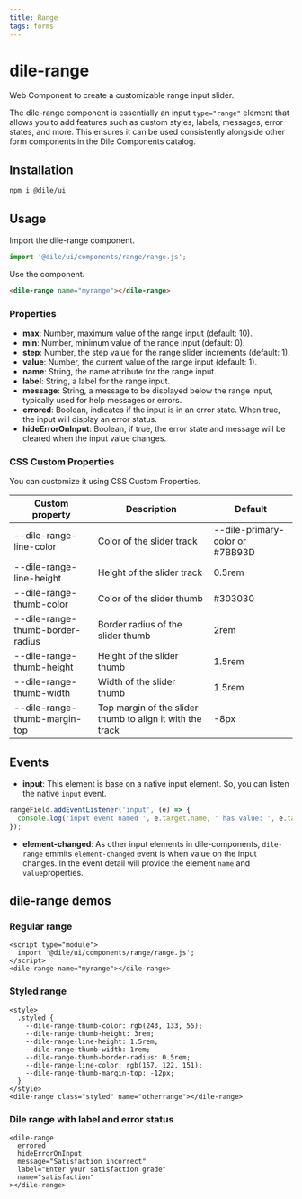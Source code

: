 ```yaml
---
title: Range
tags: forms
---
```


# dile-range

Web Component to create a customizable range input slider.

The dile-range component is essentially an input `type="range"` element that allows you to add features such as custom styles, labels, messages, error states, and more. This ensures it can be used consistently alongside other form components in the Dile Components catalog.

## Installation

```bash
npm i @dile/ui
```

## Usage

Import the dile-range component.

```javascript
import '@dile/ui/components/range/range.js';
```

Use the component.

```html
<dile-range name="myrange"></dile-range>
```

### Properties

- **max**: Number, maximum value of the range input (default: 10).
- **min**: Number, minimum value of the range input (default: 0).
- **step**: Number, the step value for the range slider increments (default: 1).
- **value**: Number, the current value of the range input (default: 1).
- **name**: String, the name attribute for the range input.
- **label**: String, a label for the range input.
- **message**: String, a message to be displayed below the range input, typically used for help messages or errors.
- **errored**: Boolean, indicates if the input is in an error state. When true, the input will display an error status.
- **hideErrorOnInput**: Boolean, if true, the error state and message will be cleared when the input value changes.

### CSS Custom Properties

You can customize it using CSS Custom Properties.

Custom property | Description | Default
----------------|-------------|---------
--dile-range-line-color | Color of the slider track | --dile-primary-color or #7BB93D
--dile-range-line-height | Height of the slider track | 0.5rem
--dile-range-thumb-color | Color of the slider thumb | #303030
--dile-range-thumb-border-radius | Border radius of the slider thumb | 2rem
--dile-range-thumb-height | Height of the slider thumb | 1.5rem
--dile-range-thumb-width | Width of the slider thumb | 1.5rem
--dile-range-thumb-margin-top | Top margin of the slider thumb to align it with the track | -8px

## Events

- **input**: This element is base on a native input element. So, you can listen the native `input` event.

```javascript
rangeField.addEventListener('input', (e) => {
  console.log('input event named ', e.target.name, ' has value: ', e.target.value);
});
```

- **element-changed**: As other input elements in dile-components, `dile-range` emmits ```element-changed``` event is when value on the input changes. In the event detail will provide the element ```name``` and ```value```properties.

## dile-range demos

### Regular range

```html:preview
<script type="module">
  import '@dile/ui/components/range/range.js';
</script>
<dile-range name="myrange"></dile-range>
```

### Styled range

```html:preview
<style>
  .styled {
    --dile-range-thumb-color: rgb(243, 133, 55);
    --dile-range-thumb-height: 3rem;
    --dile-range-line-height: 1.5rem;
    --dile-range-thumb-width: 1rem;
    --dile-range-thumb-border-radius: 0.5rem;
    --dile-range-line-color: rgb(157, 122, 151);
    --dile-range-thumb-margin-top: -12px;
  }
</style>
<dile-range class="styled" name="otherrange"></dile-range>
```

### Dile range with label and error status

```html:preview
<dile-range 
  errored 
  hideErrorOnInput 
  message="Satisfaction incorrect" 
  label="Enter your satisfaction grade" 
  name="satisfaction"
></dile-range>
```